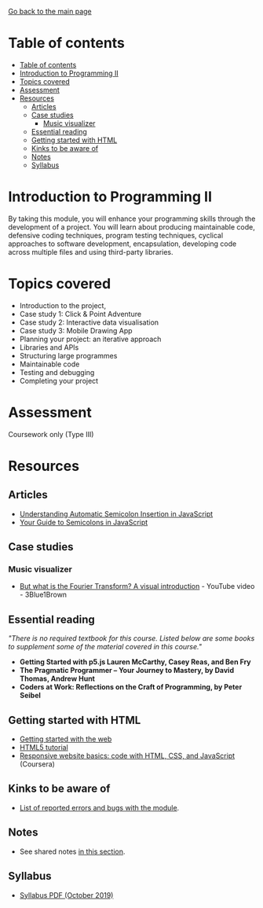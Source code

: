 [Go back to the main page](../../../README.md)

# Table of contents

- [Table of contents](#table-of-contents)
- [Introduction to Programming II](#introduction-to-programming-ii)
- [Topics covered](#topics-covered)
- [Assessment](#assessment)
- [Resources](#resources)
  - [Articles](#articles)
  - [Case studies](#case-studies)
    - [Music visualizer](#music-visualizer)
  - [Essential reading](#essential-reading)
  - [Getting started with HTML](#getting-started-with-html)
  - [Kinks to be aware of](#kinks-to-be-aware-of)
  - [Notes](#notes)
  - [Syllabus](#syllabus)

# Introduction to Programming II

By taking this module, you will enhance your programming skills
through the development of a project. You will learn about producing
maintainable code, defensive coding techniques, program testing
techniques, cyclical approaches to software development, encapsulation,
developing code across multiple files and using third-party libraries.

# Topics covered

- Introduction to the project,
- Case study 1: Click & Point Adventure
- Case study 2: Interactive data visualisation
- Case study 3: Mobile Drawing App
- Planning your project: an iterative approach
- Libraries and APIs
- Structuring large programmes
- Maintainable code
- Testing and debugging
- Completing your project

# Assessment

Coursework only (Type III)

# Resources

## Articles

- [Understanding Automatic Semicolon Insertion in JavaScript](http://www.bradoncode.com/blog/2015/08/26/javascript-semi-colon-insertion/)
- [Your Guide to Semicolons in JavaScript](https://news.codecademy.com/your-guide-to-semicolons-in-javascript/)

## Case studies

### Music visualizer

- [But what is the Fourier Transform? A visual introduction](https://www.youtube.com/watch?v=spUNpyF58BY) - YouTube video - 3Blue1Brown

## Essential reading

_"There is no required textbook for this course. Listed below are some books to supplement some of the material covered in this course."_

- **Getting Started with p5.js Lauren McCarthy, Casey Reas, and Ben Fry**
- **The Pragmatic Programmer – Your Journey to Mastery, by David Thomas, Andrew Hunt**
- **Coders at Work: Reflections on the Craft of Programming, by Peter Seibel**

## Getting started with HTML

- [Getting started with the web](https://developer.mozilla.org/en-US/docs/Learn/Getting_started_with_the_web)
- [HTML5 tutorial](https://www.w3schools.com/html/default.asp)
- [Responsive website basics: code with HTML, CSS, and JavaScript](https://www.coursera.org/learn/website-coding) (Coursera)

## Kinks to be aware of

- [List of reported errors and bugs with the module](../../../kinks/level_4/introduction_to_programming_ii/).

## Notes

- See shared notes [in this section](../../../notes/introduction_to_programming_ii).

## Syllabus

- [Syllabus PDF (October 2019)](./resources/Syllabus_Introduction_to_Programming_2_CM1010.pdf)
